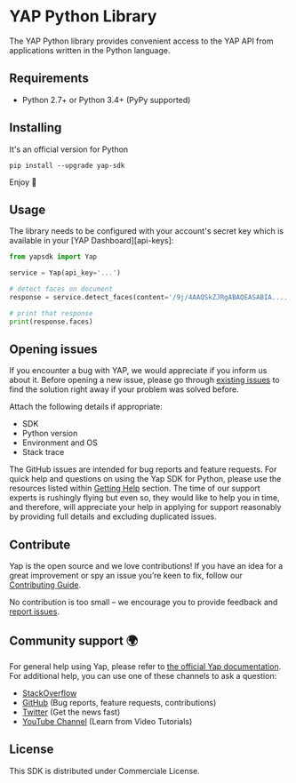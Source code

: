 # YAP Python Library
The YAP Python library provides convenient access to the YAP API from applications written in the Python language.

## Requirements
-   Python 2.7+ or Python 3.4+ (PyPy supported)

## Installing

It's an official version for Python

```
pip install --upgrade yap-sdk
```

Enjoy 🎉

## Usage

The library needs to be configured with your account's secret key which is
available in your [YAP Dashboard][api-keys]:

```python
from yapsdk import Yap

service = Yap(api_key='...')

# detect faces on document
response = service.detect_faces(content='/9j/4AAQSkZJRgABAQEASABIA....')

# print that response
print(response.faces)
```

## Opening issues

If you encounter a bug with YAP, we would appreciate if you inform us about it.
Before opening a new issue, please go through [existing issues](https://github.com/youngapp/yap-python/issues)
to find the solution right away if your problem was solved before.

Attach the following details if appropriate:

-   SDK
-   Python version
-   Environment and OS
-   Stack trace

The GitHub issues are intended for bug reports and feature requests.
For quick help and questions on using the Yap SDK for Python, please use the resources listed within [Getting Help](https://github.com/youngapp/yap-python#getting-help) section. The time of our support experts is rushingly flying but even so, they would like to help you in time, and therefore, will appreciate your help in applying for support reasonably by providing full details and excluding duplicated issues.

## Contribute

Yap is the open source and we love contributions! If you have an idea for a great improvement or spy an issue you’re keen to fix, follow our [Contributing Guide](https://github.com/youngapp/yap-python/blob/master/CONTRIBUTING.md).

No contribution is too small – we encourage you to provide feedback and [report issues](https://github.com/youngapp/yap-python/issues).

## Community support 🌍

For general help using Yap, please refer to [the official Yap documentation](https://developer.youngapp.co/). For additional help, you can use one of these channels to ask a question:

-   [StackOverflow](http://stackoverflow.com/questions/tagged/yap-python)
-   [GitHub](https://github.com/youngapp/yap-python) (Bug reports, feature requests, contributions)
-   [Twitter](https://twitter.com/youngapp_pf) (Get the news fast)
-   [YouTube Channel](https://www.youtube.com/channel/UCPY1PeAXPQIgo29e4Z9u5cA) (Learn from Video Tutorials)

## License

This SDK is distributed under Commerciale License.

